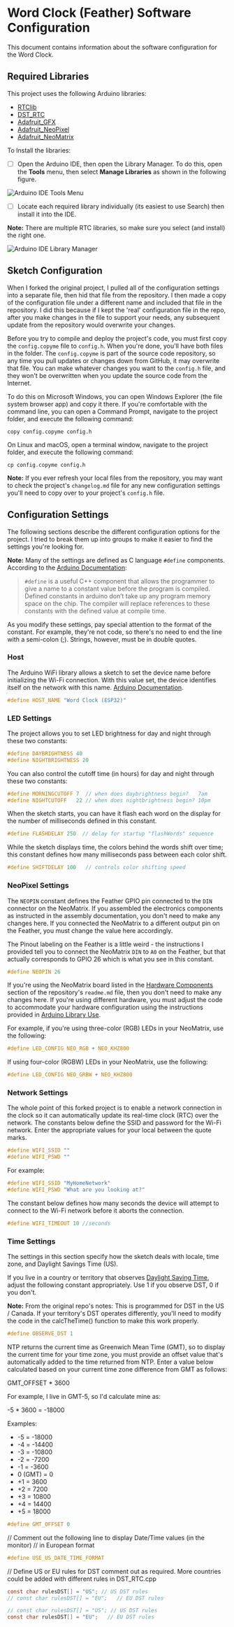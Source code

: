 # Word Clock (Feather) Software Configuration

This document contains information about the software configuration for the Word Clock. 

## Required Libraries

This project uses the following Arduino libraries:

- [RTClib](https://github.com/adafruit/RTClib)
- [DST_RTC](https://github.com/andydoro/DST_RTC)
- [Adafruit_GFX](https://github.com/adafruit/Adafruit-GFX-Library)
- [Adafruit_NeoPixel](https://github.com/adafruit/Adafruit_NeoPixel)
- [Adafruit_NeoMatrix](https://github.com/adafruit/Adafruit_NeoMatrix)

To Install the libraries:

- [ ] Open the Arduino IDE, then open the Library Manager. To do this, open the **Tools** menu, then select **Manage Libraries** as shown in the following figure.

![Arduino IDE Tools Menu](images/arduino-ide-01.png)

- [ ] Locate each required library individually (its easiest to use Search) then install it into the IDE. 

**Note:** There are multiple RTC libraries, so make sure you select (and install) the right one.

![Arduino IDE Library Manager](images/arduino-ide-02.png)

## Sketch Configuration

When I forked the original project, I pulled all of the configuration settings into a separate file, then hid that file from the repository. I then made a copy of the configuration file under a different name and included that file in the repository. I did this because if I kept the 'real' configuration file in the repo, after you make changes in the file to support your needs, any subsequent update from the repository would overwrite your changes. 

Before you try to compile and deploy the project's code, you must first copy the `config.copyme` file to `config.h`. When you're done, you'll have both files in the folder. The `config.copyme` is part of the source code repository, so any time you pull updates or changes down from GitHub, it may overwrite that file. You can make whatever changes you want to the `config.h` file, and they won't be overwritten when you update the source code from the Internet.

To do this on Microsoft Windows, you can open Windows Explorer (the file system browser app) and copy it there.  If you're comfortable with the command line, you can open a Command Prompt, navigate to the project folder, and execute the following command:

```shell
copy config.copyme config.h
```

On Linux and macOS, open a terminal window, navigate to the project folder, and execute the following command:

```shell
cp config.copyme config.h
```

**Note:** If you ever refresh your local files from the repository, you may want to check the project's `changelog.md` file for any new configuration settings you'll need to copy over to your project's `config.h` file.

## Configuration Settings

The following sections describe the different configuration options for the project. I tried to break them up into groups to make it easier to find the settings you're looking for. 

**Note:** Many of the settings are defined as C language `#define` components. According to the [Arduino Documentation](https://www.arduino.cc/reference/en/language/structure/further-syntax/define/):

> `#define` is a useful C++ component that allows the programmer to give a name to a constant value before the program is compiled. Defined constants in arduino don’t take up any program memory space on the chip. The compiler will replace references to these constants with the defined value at compile time.

As you modify these settings, pay special attention to the format of the constant. For example, they're not code, so there's no need to end the line with a semi-colon (;). Strings, however, must be in double quotes.

### Host

The Arduino WiFi library allows a sketch to set the device name before initializing the Wi-Fi connection. With this value set, the device identifies itself on the network with this name. [Arduino Documentation](https://www.arduino.cc/en/Reference/WiFiNINAsetHostname).

```c
#define HOST_NAME "Word Clock (ESP32)"
```

### LED Settings

The project allows you to set LED brightness for day and night through these two constants:

```c
#define DAYBRIGHTNESS 40
#define NIGHTBRIGHTNESS 20
```

You can also control the cutoff time (in hours) for day and night through these two constants:

```c
#define MORNINGCUTOFF 7  // when does daybrightness begin?   7am
#define NIGHTCUTOFF   22 // when does nightbrightness begin? 10pm
```

When the sketch starts, you can have it flash each word on the display for the number of milliseconds defined in this constant.

```c
#define FLASHDELAY 250  // delay for startup "flashWords" sequence
``` 

While the sketch displays time, the colors behind the words shift over time; this constant defines how many milliseconds pass between each color shift.

```c
#define SHIFTDELAY 100   // controls color shifting speed
```

### NeoPixel Settings

The `NEOPIN` constant defines the Feather GPIO pin connected to the `DIN` connector on the NeoMatrix. If you assembled the electronics components as instructed in the assembly documentation, you don't need to make any changes here. If you connected the NeoMatrix to a different output pin on the Feather, you must change the value here accordingly. 

The Pinout labeling on the Feather is a little weird - the instructions I provided tell you to connect the NeoMatrix `DIN` to `A0` on the Feather, but that actually corresponds to GPIO 26 which is what you see in this constant.

```c
#define NEOPIN 26  
```

If you're using the NeoMatrix board listed in the [Hardware Components](https://github.com/johnwargo/world-clock-neomatrix-8x8-wifi#hardware-components) section of the repository's `readme.md` file, then you don't need to make any changes here. If you're using different hardware, you must adjust the code to accommodate your hardware configuration using the instructions provided in [Arduino Library Use](https://learn.adafruit.com/adafruit-neopixel-uberguide/arduino-library-use).

For example, if you're using three-color (RGB) LEDs in your NeoMatrix, use the following:

```c
#define LED_CONFIG NEO_RGB + NEO_KHZ800
```

If using four-color (RGBW) LEDs in your NeoMatrix, use the following:

```c
#define LED_CONFIG NEO_GRBW + NEO_KHZ800
```

### Network Settings

The whole point of this forked project is to enable a network connection in the clock so it can automatically update its real-time clock (RTC) over the network. The constants below define the SSID and password for the Wi-Fi network. Enter the appropriate values for your local between the quote marks.

```c
#define WIFI_SSID ""
#define WIFI_PSWD ""
```

For example:

```c
#define WIFI_SSID "MyHomeNetwork"
#define WIFI_PSWD "What are you looking at?"
```

The constant below defines how many seconds the device will attempt to connect to the Wi-Fi network before it aborts the connection.

```c
#define WIFI_TIMEOUT 10 //seconds
```

### Time Settings

The settings in this section specify how the sketch deals with locale, time zone, and Daylight Savings Time (US).

If you live in a country or territory that observes [Daylight Saving Time](https://en.wikipedia.org/wiki/Daylight_saving_time_by_country), adjust the following constant appropriately. Use 1 if you observe DST, 0 if you don't. 

**Note:** From the original repo's notes: This is programmed for DST in the US / Canada. If your territory's DST operates differently,
you'll need to modify the code in the calcTheTime() function to make this work properly.

```c
#define OBSERVE_DST 1
```

NTP returns the current time as Greenwich Mean Time (GMT), so to display the current time for your time zone, you must provide an offset value that's automatically added to the time returned from NTP. Enter a value below calculated based on your current time zone difference from GMT as follows:

   GMT_OFFSET * 3600

For example, I live in GMT-5, so I'd calculate mine as:

   -5 * 3600 = -18000

Examples:

* -5 = -18000
* -4 = -14400
* -3 = -10800
* -2 = -7200
* -1 = -3600
* 0 (GMT) = 0
* +1 = 3600
* +2 = 7200
* +3 = 10800
* +4 = 14400
* +5 = 18000


```c
#define GMT_OFFSET 0  
```

// Comment out the following line to display Date/Time values (in the monitor)
// in European format
```c
#define USE_US_DATE_TIME_FORMAT
```


// Define US or EU rules for DST comment out as required. More countries could be added with different rules in DST_RTC.cpp
```c
const char rulesDST[] = "US"; // US DST rules
// const char rulesDST[] = "EU";   // EU DST rules
```

```c
// const char rulesDST[] = "US"; // US DST rules
const char rulesDST[] = "EU";   // EU DST rules
```
